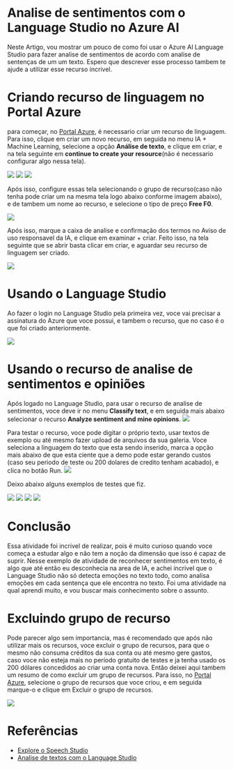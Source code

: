 
# Analise de sentimentos com o Language Studio no Azure AI

Neste Artigo, vou mostrar um pouco de como foi usar o Azure AI Language Studio para fazer analise de sentimentos de acordo com analise de sentenças de um um texto. Espero que descrever esse processo tambem te ajude a utilizar esse recurso incrivel.

# Criando recurso de linguagem no Portal Azure
para começar, no [Portal Azure](https://portal.azure.com/), é necessario criar um recurso de linguagem. Para isso, clique em criar um novo recurso, em seguida no menu IA + Machine Learning, selecione a opção **Análise de texto**, e clique em criar, e na tela seguinte em **continue to create your resource**(não é necessario configurar algo nessa tela).

![](https://github.com/henriquesoaresjr/Analise-de-sentimentos-com-LanguageStudio-AzureAI/blob/main/prints%20auxiliares/criando%20recurso%20de%20linguagem.png)
![](https://github.com/henriquesoaresjr/Analise-de-sentimentos-com-LanguageStudio-AzureAI/blob/main/prints%20auxiliares/analise%20de%20texto.png)
![](https://github.com/henriquesoaresjr/Analise-de-sentimentos-com-LanguageStudio-AzureAI/blob/main/prints%20auxiliares/criando%20o%20recurso.png)

Após isso, configure essas tela selecionando o grupo de recurso(caso não tenha pode criar um na mesma tela logo abaixo conforme imagem abaixo), e de tambem um nome ao recurso, e selecione o tipo de preço **Free F0**.

![](https://github.com/henriquesoaresjr/Analise-de-sentimentos-com-LanguageStudio-AzureAI/blob/main/prints%20auxiliares/preenchendo%20detalhes1.png)

Após isso, marque a caixa de analise e confirmação dos termos no Aviso de uso responsavel da IA, e clique em examinar + criar. Feito isso, na tela seguinte que se abrir basta clicar em criar, e aguardar seu recurso de linguagem ser criado.

![](https://github.com/henriquesoaresjr/Analise-de-sentimentos-com-LanguageStudio-AzureAI/blob/main/prints%20auxiliares/criando.png)

# Usando o Language Studio
Ao fazer o login no Language Studio pela primeira vez, voce vai precisar a assinatura do Azure que voce possui, e tambem o recurso, que no caso é o que foi criado anteriormente.

![](https://github.com/henriquesoaresjr/Analise-de-sentimentos-com-LanguageStudio-AzureAI/blob/main/prints%20auxiliares/infos.png)

# Usando o recurso de analise de sentimentos e opiniões
Após logado no Language Studio, para usar o recurso de analise de sentimentos, voce deve ir no menu **Classify text**, e em seguida mais abaixo selecionar o recurso **Analyze sentiment and mine opinions**.
![](https://github.com/henriquesoaresjr/Analise-de-sentimentos-com-LanguageStudio-AzureAI/blob/main/prints%20auxiliares/analise%20de%20sentimentos.png)

Para testar o recurso, voce pode digitar o próprio texto, usar textos de exemplo ou até mesmo fazer upload de arquivos da sua galeria. Voce seleciona a linguagem do texto que esta sendo inserido, marca a opção mais abaixo de que esta ciente que a demo pode estar gerando custos (caso seu periodo de teste ou 200 dolares de credito tenham acabado), e clica no botão Run.
![](https://github.com/henriquesoaresjr/Analise-de-sentimentos-com-LanguageStudio-AzureAI/blob/main/prints%20auxiliares/tela%20do%20recurso%20de%20analise%20de%20sentimentos%20de%20texto.png)

Deixo abaixo alguns exemplos de testes que fiz.

![](https://github.com/henriquesoaresjr/Analise-de-sentimentos-com-LanguageStudio-AzureAI/blob/main/prints%20auxiliares/resultado%20analise%20de%20sentimento%20texto1.png)
![](https://github.com/henriquesoaresjr/Analise-de-sentimentos-com-LanguageStudio-AzureAI/blob/main/prints%20auxiliares/texto2.png)
![](https://github.com/henriquesoaresjr/Analise-de-sentimentos-com-LanguageStudio-AzureAI/blob/main/prints%20auxiliares/analise%20de%20sentimento%20do%20documento%20texto2.png)
![](https://github.com/henriquesoaresjr/Analise-de-sentimentos-com-LanguageStudio-AzureAI/blob/main/prints%20auxiliares/analise%20das%20senten%C3%A7as%20do%20texto2.png)

# Conclusão
Essa atividade foi incrivel de realizar, pois é muito curioso quando voce começa a estudar algo e não tem a noção da dimensão que isso é capaz de suprir. Nesse exemplo de atividade de reconhecer sentimentos em texto, é algo que até então eu desconhecia na area de IA, e achei incrivel que o Language Studio não só detecta emoções no texto todo, como analisa emoções em cada sentença que ele encontra no texto. Foi uma atividade na qual aprendi muito, e vou buscar mais conhecimento sobre o assunto.

# Excluindo grupo de recurso
Pode parecer algo sem importancia, mas é recomendado que após não utilizar mais os recursos, voce excluir o grupo de recursos, para que o mesmo não consuma créditos da sua conta ou até mesmo gere gastos, caso voce não esteja mais no período gratuito de testes e ja tenha usado os 200 dólares concedidos ao criar uma conta nova. Então deixei aqui tambem um resumo de como excluir um grupo de recursos.
Para isso, no [Portal Azure](https://portal.azure.com/), selecione o grupo de recursos que voce criou, e em seguida marque-o e clique em Excluir o grupo de recursos.

![](https://github.com/henriquesoaresjr/Analise-de-sentimentos-com-LanguageStudio-AzureAI/blob/main/prints%20auxiliares/excluindo%20grupo%20de%20recursos.png)

# Referências
- [Explore o Speech Studio](https://microsoftlearning.github.io/mslearn-ai-fundamentals/Instructions/Labs/09-speech.html)
- [Analise de textos com o Language Studio](https://microsoftlearning.github.io/mslearn-ai-fundamentals/Instructions/Labs/06-text-analysis.html)








